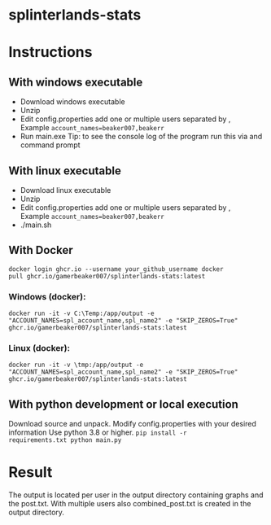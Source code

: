 # splinterlands-stats

# Instructions
## With windows executable
* Download windows executable
* Unzip
* Edit config.properties add one or multiple users separated by , <br>Example <code>account_names=beaker007,beakerr</code>
* Run main.exe
Tip: to see the console log of the program run this via and command prompt

## With linux executable
* Download linux executable
* Unzip
* Edit config.properties add one or multiple users separated by , <br>Example <code>account_names=beaker007,beakerr</code>
* ./main.sh

## With Docker 
<code>docker login ghcr.io --username your_github_username
docker pull ghcr.io/gamerbeaker007/splinterlands-stats:latest</code>

### Windows (docker):
<code>docker run -it -v C:\Temp\:/app/output -e "ACCOUNT_NAMES=spl_account_name,spl_name2" -e "SKIP_ZEROS=True" ghcr.io/gamerbeaker007/splinterlands-stats:latest</code>

### Linux (docker):
<code>docker run -it -v \tmp\:/app/output -e "ACCOUNT_NAMES=spl_account_name,spl_name2" -e "SKIP_ZEROS=True" ghcr.io/gamerbeaker007/splinterlands-stats:latest</code>

## With python development or local execution
Download source and unpack. 
Modify config.properties with your desired information
Use python 3.8 or higher.
<code>pip install -r requirements.txt
python main.py</code>

# Result 
The output is located per user in the output directory containing graphs and the post.txt.
With multiple users also combined_post.txt is created in the output directory.

